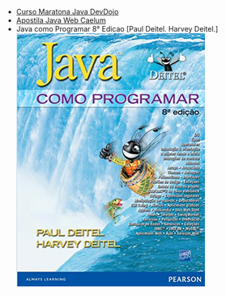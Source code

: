 - [Curso Maratona Java DevDojo](https://www.youtube.com/watch?v=VKjFuX91G5Q&list=PL62G310vn6nFIsOCC0H-C2infYgwm8SWW&index=1&ab_channel=DevDojo)
- [Apostila Java Web Caelum](https://www.caelum.com.br/apostila/apostila-java-web.pdf)
- Java como Programar  8° Edicao [Paul Deitel. Harvey Deitel.]
![Livro Java Como programar 8° Edicao de Paul Deitel e Harvey Deitel](imagem_livro_java_deitel.jpg)